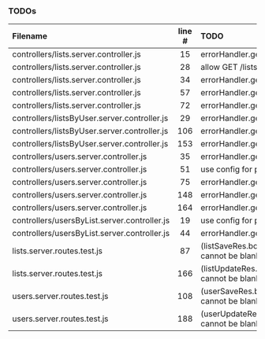 ### TODOs
| Filename | line # | TODO
|:------|:------:|:------
| controllers/lists.server.controller.js | 15 | errorHandler.getErrorMessage(err)
| controllers/lists.server.controller.js | 28 | allow GET /lists sorting override
| controllers/lists.server.controller.js | 34 | errorHandler.getErrorMessage(err)
| controllers/lists.server.controller.js | 57 | errorHandler.getErrorMessage(err)
| controllers/lists.server.controller.js | 72 | errorHandler.getErrorMessage(err)
| controllers/listsByUser.server.controller.js | 29 | errorHandler.getErrorMessage(err)
| controllers/listsByUser.server.controller.js | 106 | errorHandler.getErrorMessage(err)
| controllers/listsByUser.server.controller.js | 153 | errorHandler.getErrorMessage(updateErr)
| controllers/users.server.controller.js | 35 | errorHandler.getErrorMessage(err)
| controllers/users.server.controller.js | 51 | use config for pagination defaults
| controllers/users.server.controller.js | 75 | errorHandler.getErrorMessage(err)
| controllers/users.server.controller.js | 148 | errorHandler.getErrorMessage(err)
| controllers/users.server.controller.js | 164 | errorHandler.getErrorMessage(err)
| controllers/usersByList.server.controller.js | 19 | use config for pagination defaults
| controllers/usersByList.server.controller.js | 44 | errorHandler.getErrorMessage(err)
| lists.server.routes.test.js | 87 | (listSaveRes.body.message).should.match('Name cannot be blank');
| lists.server.routes.test.js | 166 | (listUpdateRes.body.message).should.match('Name cannot be blank');
| users.server.routes.test.js | 108 | (userSaveRes.body.message).should.match('Email cannot be blank');
| users.server.routes.test.js | 188 | (userUpdateRes.body.message).should.match('Email cannot be blank');
